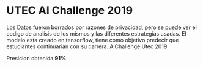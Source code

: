 # UTEC AI Challenge 2019

Los Datos fueron borrados por razones de privacidad, pero se puede ver el codigo de analisis de los mismos y las diferentes estrategias usadas. El modelo esta creado en tensorflow, tiene como objetivo predecir que estudiantes continuarian con su carrera. AiChallenge Utec 2019


Presicion obtenida **91%**
